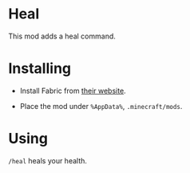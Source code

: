 # Heal

This mod adds a heal command.

# Installing

- Install Fabric from [their website](http://fabricmc.net/).

- Place the mod under `%AppData%`, `.minecraft/mods`.

# Using

`/heal` heals your health.